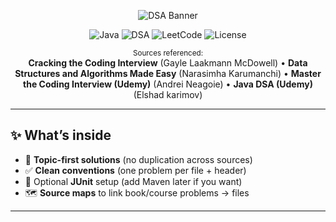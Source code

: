 <!-- Header -->
<p align="center">
  <img src="https://capsule-render.vercel.app/api?type=waving&height=160&text=Data%20Structures%20%26%20Algorithms&fontAlign=50&fontSize=34&color=gradient&desc=Practice%20Repo%20•%20Java%20First&descAlign=50&descAlignY=75" alt="DSA Banner"/>
</p>

<p align="center">
  <img alt="Java" src="https://img.shields.io/badge/Java-21-ED8B00?style=for-the-badge&logo=openjdk&logoColor=white">
  <img alt="DSA" src="https://img.shields.io/badge/DSA-Practice-blueviolet?style=for-the-badge">
  <img alt="LeetCode" src="https://img.shields.io/badge/LeetCode-ready-FFA116?style=for-the-badge&logo=leetcode&logoColor=black">
  <img alt="License" src="https://img.shields.io/badge/Code-Original-success?style=for-the-badge">
</p>

<p align="center">
  <sub>Sources referenced:</sub><br/>
  <b>Cracking the Coding Interview</b> (Gayle Laakmann McDowell) •
  <b>Data Structures and Algorithms Made Easy</b> (Narasimha Karumanchi) •
  <b>Master the Coding Interview (Udemy)</b> (Andrei Neagoie) •
  <b>Java DSA (Udemy)</b> (Elshad karimov)
</p>

---

## ✨ What’s inside

- 🧩 **Topic-first solutions** (no duplication across sources)
- ✅ **Clean conventions** (one problem per file + header)
- 🧪 Optional **JUnit** setup (add Maven later if you want)
- 🗺️ **Source maps** to link book/course problems → files

---


